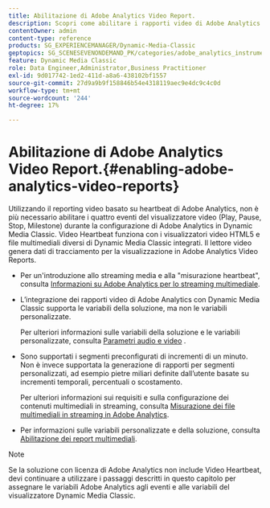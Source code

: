 ```yaml
---
title: Abilitazione di Adobe Analytics Video Report.
description: Scopri come abilitare i rapporti video di Adobe Analytics.
contentOwner: admin
content-type: reference
products: SG_EXPERIENCEMANAGER/Dynamic-Media-Classic
geptopics: SG_SCENESEVENONDEMAND_PK/categories/adobe_analytics_instrumentation_kit
feature: Dynamic Media Classic
role: Data Engineer,Administrator,Business Practitioner
exl-id: 9d017742-1ed2-411d-a8a6-438102bf1557
source-git-commit: 27d9a9b9f158846b54e4318119aec9e4dc9c4c0d
workflow-type: tm+mt
source-wordcount: '244'
ht-degree: 17%

---
```


# Abilitazione di Adobe Analytics Video Report.{#enabling-adobe-analytics-video-reports}

Utilizzando il reporting video basato su heartbeat di Adobe Analytics, non è più necessario abilitare i quattro eventi del visualizzatore video (Play, Pause, Stop, Milestone) durante la configurazione di Adobe Analytics in Dynamic Media Classic. Video Heartbeat funziona con i visualizzatori video HTML5 e file multimediali diversi di Dynamic Media Classic integrati. Il lettore video genera dati di tracciamento per la visualizzazione in Adobe Analytics Video Reports.

* Per un&#39;introduzione allo streaming media e alla &quot;misurazione heartbeat&quot;, consulta [Informazioni su Adobe Analytics per lo streaming multimediale](https://experienceleague.adobe.com/docs/media-analytics/using/media-overview.html#about-adobe-analytics-for-streaming-media).

* L’integrazione dei rapporti video di Adobe Analytics con Dynamic Media Classic supporta le variabili della soluzione, ma non le variabili personalizzate.

   Per ulteriori informazioni sulle variabili della soluzione e le variabili personalizzate, consulta [Parametri audio e video](https://experienceleague.adobe.com/docs/media-analytics/using/metrics-and-metadata/audio-video-parameters.html#metrics-and-metadata) .

* Sono supportati i segmenti preconfigurati di incrementi di un minuto. Non è invece supportata la generazione di rapporti per segmenti personalizzati, ad esempio pietre miliari definite dall’utente basate su incrementi temporali, percentuali o scostamento.

   Per ulteriori informazioni sui requisiti e sulla configurazione dei contenuti multimediali in streaming, consulta [Misurazione dei file multimediali in streaming in Adobe Analytics](https://experienceleague.adobe.com/docs/media-analytics/using/media-overview.html).

* Per informazioni sulle variabili personalizzate e della soluzione, consulta [Abilitazione dei report multimediali](https://experienceleague.adobe.com/docs/media-analytics/using/media-reports/media-reports-enable.html?lang=en#media-reports).

>[!NOTE]
>
>Se la soluzione con licenza di Adobe Analytics non include Video Heartbeat, devi continuare a utilizzare i passaggi descritti in questo capitolo per assegnare le variabili Adobe Analytics agli eventi e alle variabili del visualizzatore Dynamic Media Classic.
